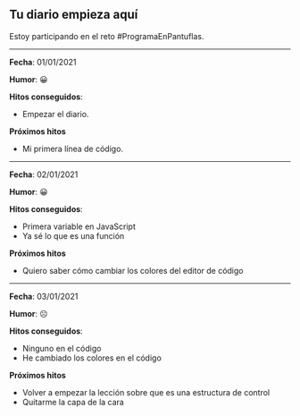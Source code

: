 ## **Tu diario empieza aquí**

Estoy participando en el reto #ProgramaEnPantuflas.

---

**Fecha**: 01/01/2021 

**Humor**: 😀

**Hitos conseguidos**:

*   Empezar el diario.

**Próximos hitos**

*   Mi primera línea de código.

---

**Fecha**: 02/01/2021 

**Humor**: 😀

**Hitos conseguidos**:

*   Primera variable en JavaScript
*   Ya sé lo que es una función

**Próximos hitos**

*   Quiero saber cómo cambiar los colores del editor de código

---

**Fecha**: 03/01/2021 

**Humor**: ☹️

**Hitos conseguidos**:

*   Ninguno en el código
*   He cambiado los colores en el código

**Próximos hitos**

*   Volver a empezar la lección sobre que es una estructura de control
*   Quitarme la capa de la cara
